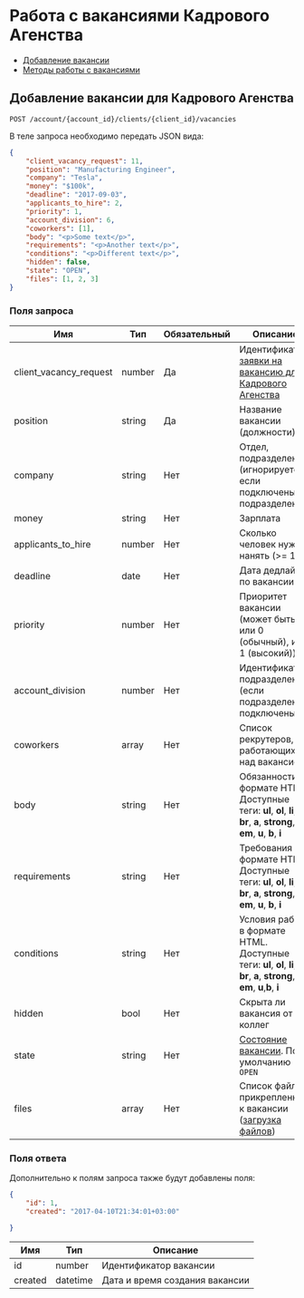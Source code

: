 # Работа с вакансиями Кадрового Агенства

* [Добавление вакансии](#vacancy-add)
* [Методы работы с вакансиями](vacancies.md)

<a name="vacancy-add"></a>
## Добавление вакансии для Кадрового Агенства

`POST /account/{account_id}/clients/{client_id}/vacancies`

В теле запроса необходимо передать JSON вида:

```json
{
    "client_vacancy_request": 11,
    "position": "Manufacturing Engineer",
    "company": "Tesla",
    "money": "$100k",
    "deadline": "2017-09-03",
    "applicants_to_hire": 2,
    "priority": 1,
    "account_division": 6,
    "coworkers": [1],
    "body": "<p>Some text</p>",
    "requirements": "<p>Another text</p>",
    "conditions": "<p>Different text</p>",
    "hidden": false,
    "state": "OPEN",
    "files": [1, 2, 3]
}
```

### Поля запроса

Имя | Тип | Обязательный | Описание
--- | --- | --- | ---
client_vacancy_request | number | Да | Идентификатор [заявки на вакансию для Кадрового Агенства](agency_vacancy_requests.md)
position | string | Да | Название вакансии (должности)
company | string | Нет | Отдел, подразделение (игнорируется, если подключены подразделения)
money | string | Нет | Зарплата
applicants_to_hire | number | Нет | Сколько человек нужно нанять (>= 1)
deadline | date | Нет | Дата дедлайна по вакансии
priority | number | Нет | Приоритет вакансии (может быть или 0 (обычный), или 1 (высокий))
account_division | number | Нет | Идентификатор подразделения (если подразделения подключены)
coworkers | array | Нет | Список рекрутеров, работающих над вакансией
body | string | Нет | Обязанности в формате HTML. Доступные теги: **ul**, **ol**, **li**, **p**, **br**, **a**, **strong**, **em**, **u**, **b**, **i**
requirements | string | Нет | Требования в формате HTML. Доступные теги: **ul**, **ol**, **li**, **p**, **br**, **a**, **strong**, **em**, **u**, **b**, **i**
conditions | string | Нет | Условия работы в формате HTML. Доступные теги: **ul**, **ol**, **li**, **p**, **br**, **a**, **strong**, **em**, **u**,**b**, **i**
hidden | bool | Нет | Скрыта ли вакансия от коллег
state | string | Нет | [Состояние вакансии](#vacancy-states). По умолчанию `OPEN`
files | array | Нет | Список файлов, прикрепленных к вакансии ([загрузка файлов](upload.md))

### Поля ответа

Дополнительно к полям запроса также будут добавлены поля:

```json
{
    "id": 1,
    "created": "2017-04-10T21:34:01+03:00"

}
```

Имя | Тип | Описание
--- | --- | ---
id | number | Идентификатор вакансии
created | datetime | Дата и время создания вакансии

